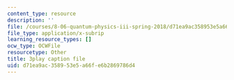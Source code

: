 ```yaml
---
content_type: resource
description: ''
file: /courses/8-06-quantum-physics-iii-spring-2018/d71ea9ac358953e5a66fe6b2869786d4_aY8iTiAfRzs.vtt
file_type: application/x-subrip
learning_resource_types: []
ocw_type: OCWFile
resourcetype: Other
title: 3play caption file
uid: d71ea9ac-3589-53e5-a66f-e6b2869786d4
---
```

